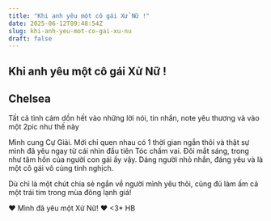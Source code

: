 ```yaml
---
title: "Khi anh yêu một cô gái Xử Nữ !"
date: 2025-06-12T09:48:54Z
slug: khi-anh-yeu-mot-co-gai-xu-nu
draft: false
---
```


## Khi anh yêu một cô gái Xử Nữ !

## Chelsea

Tất cả tình cảm dồn hết vào những lời nói, tin nhắn, note yêu thương và vào một 2pic như thế này 

Mình cung Cự Giải. Mới chỉ quen nhau có 1 thời gian ngắn thôi và thật sự mình đã yêu ngay từ cái nhìn đầu tiên 
Tóc chấm vai. Đôi mắt sáng, trong như tâm hồn của người con gái ấy vậy. Dáng người nhỏ nhắn, đáng yêu và là một cô gái vô cùng tinh nghịch.

Dù chỉ là một chút chia sẻ ngắn về người mình yêu thôi, cũng đủ làm ấm cả một trái tim trong mùa đông lạnh giá!

♥ Mình đã yêu một Xử Nữ! ♥
<3* HB